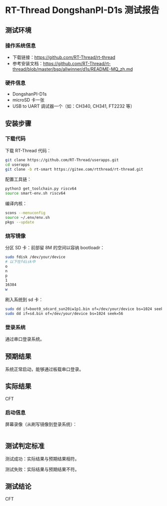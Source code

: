 # RT-Thread DongshanPI-D1s 测试报告

## 测试环境

### 操作系统信息

- 下载链接：https://github.com/RT-Thread/rt-thread
- 参考安装文档：https://github.com/RT-Thread/rt-thread/blob/master/bsp/allwinner/d1s/README-MQ_zh.md

### 硬件信息

- DongshanPI-D1s
- microSD 卡一张
- USB to UART 调试器一个（如：CH340, CH341, FT2232 等）

## 安装步骤

### 下载代码

下载 RT-Thread 代码：
```bash
git clone https://github.com/RT-Thread/userapps.git
cd userapps
git clone -b rt-smart https://gitee.com/rtthread/rt-thread.git
```

配置工具链：
```bash
python3 get_toolchain.py riscv64
source smart-env.sh riscv64
```

编译内核：
```bash
scons --menuconfig
source ~/.env/env.sh
pkgs --update
```

### 烧写镜像

分区 SD 卡：前部留 8M 的空间以容纳 bootloadr：
```bash
sudo fdisk /dev/your/device
# 以下在fdisk中
o
n
p
1
16384
w
```

刷入系统到 sd 卡：
```bash
sudo dd if=boot0_sdcard_sun20iw1p1.bin of=/dev/your/device bs=1024 seek=8
sudo dd if=sd.bin of=/dev/your/device bs=1024 seek=56
```

### 登录系统

通过串口登录系统。

## 预期结果

系统正常启动，能够通过板载串口登录。

## 实际结果

CFT

### 启动信息


屏幕录像（从刷写镜像到登录系统）：

```log
```


## 测试判定标准

测试成功：实际结果与预期结果相符。

测试失败：实际结果与预期结果不符。

## 测试结论

CFT